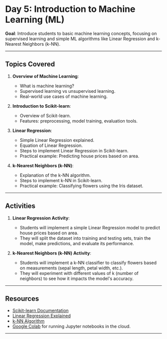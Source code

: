 # Day 5: Introduction to Machine Learning (ML)

**Goal**: Introduce students to basic machine learning concepts, focusing on supervised learning and simple ML algorithms like Linear Regression and k-Nearest Neighbors (k-NN).

---

## Topics Covered

1. **Overview of Machine Learning**:
   - What is machine learning?
   - Supervised learning vs unsupervised learning.
   - Real-world use cases of machine learning.

2. **Introduction to Scikit-learn**:
   - Overview of Scikit-learn.
   - Features: preprocessing, model training, evaluation tools.

3. **Linear Regression**:
   - Simple Linear Regression explained.
   - Equation of Linear Regression.
   - Steps to implement Linear Regression in Scikit-learn.
   - Practical example: Predicting house prices based on area.

4. **k-Nearest Neighbors (k-NN)**:
   - Explanation of the k-NN algorithm.
   - Steps to implement k-NN in Scikit-learn.
   - Practical example: Classifying flowers using the Iris dataset.

---

## Activities

1. **Linear Regression Activity**:
   - Students will implement a simple Linear Regression model to predict house prices based on area.
   - They will split the dataset into training and testing sets, train the model, make predictions, and evaluate its performance.

2. **k-Nearest Neighbors (k-NN) Activity**:
   - Students will implement a k-NN classifier to classify flowers based on measurements (sepal length, petal width, etc.).
   - They will experiment with different values of k (number of neighbors) to see how it impacts the model's accuracy.

---

## Resources

- [Scikit-learn Documentation](https://scikit-learn.org/stable/)
- [Linear Regression Explained](https://scikit-learn.org/stable/modules/linear_model.html#ordinary-least-squares)
- [k-NN Algorithm](https://scikit-learn.org/stable/modules/neighbors.html#classification)
- [Google Colab](https://colab.research.google.com/) for running Jupyter notebooks in the cloud.

---
